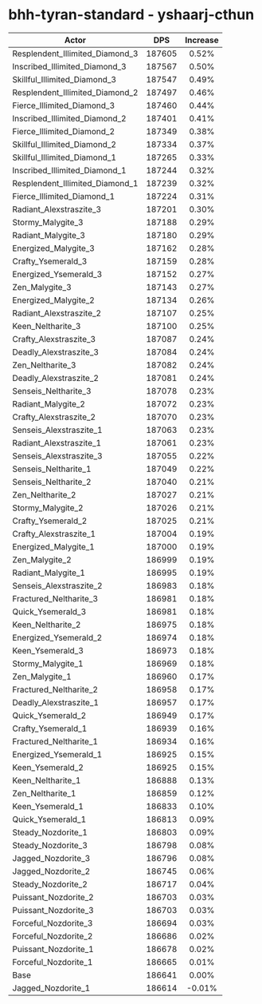 # bhh-tyran-standard - yshaarj-cthun
| Actor | DPS | Increase |
|---|:---:|:---:|
|Resplendent_Illimited_Diamond_3|187605|0.52%|
|Inscribed_Illimited_Diamond_3|187567|0.50%|
|Skillful_Illimited_Diamond_3|187547|0.49%|
|Resplendent_Illimited_Diamond_2|187497|0.46%|
|Fierce_Illimited_Diamond_3|187460|0.44%|
|Inscribed_Illimited_Diamond_2|187401|0.41%|
|Fierce_Illimited_Diamond_2|187349|0.38%|
|Skillful_Illimited_Diamond_2|187334|0.37%|
|Skillful_Illimited_Diamond_1|187265|0.33%|
|Inscribed_Illimited_Diamond_1|187244|0.32%|
|Resplendent_Illimited_Diamond_1|187239|0.32%|
|Fierce_Illimited_Diamond_1|187224|0.31%|
|Radiant_Alexstraszite_3|187201|0.30%|
|Stormy_Malygite_3|187188|0.29%|
|Radiant_Malygite_3|187180|0.29%|
|Energized_Malygite_3|187162|0.28%|
|Crafty_Ysemerald_3|187159|0.28%|
|Energized_Ysemerald_3|187152|0.27%|
|Zen_Malygite_3|187143|0.27%|
|Energized_Malygite_2|187134|0.26%|
|Radiant_Alexstraszite_2|187107|0.25%|
|Keen_Neltharite_3|187100|0.25%|
|Crafty_Alexstraszite_3|187087|0.24%|
|Deadly_Alexstraszite_3|187084|0.24%|
|Zen_Neltharite_3|187082|0.24%|
|Deadly_Alexstraszite_2|187081|0.24%|
|Senseis_Neltharite_3|187078|0.23%|
|Radiant_Malygite_2|187072|0.23%|
|Crafty_Alexstraszite_2|187070|0.23%|
|Senseis_Alexstraszite_1|187063|0.23%|
|Radiant_Alexstraszite_1|187061|0.23%|
|Senseis_Alexstraszite_3|187055|0.22%|
|Senseis_Neltharite_1|187049|0.22%|
|Senseis_Neltharite_2|187040|0.21%|
|Zen_Neltharite_2|187027|0.21%|
|Stormy_Malygite_2|187026|0.21%|
|Crafty_Ysemerald_2|187025|0.21%|
|Crafty_Alexstraszite_1|187004|0.19%|
|Energized_Malygite_1|187000|0.19%|
|Zen_Malygite_2|186999|0.19%|
|Radiant_Malygite_1|186995|0.19%|
|Senseis_Alexstraszite_2|186983|0.18%|
|Fractured_Neltharite_3|186981|0.18%|
|Quick_Ysemerald_3|186981|0.18%|
|Keen_Neltharite_2|186975|0.18%|
|Energized_Ysemerald_2|186974|0.18%|
|Keen_Ysemerald_3|186973|0.18%|
|Stormy_Malygite_1|186969|0.18%|
|Zen_Malygite_1|186960|0.17%|
|Fractured_Neltharite_2|186958|0.17%|
|Deadly_Alexstraszite_1|186957|0.17%|
|Quick_Ysemerald_2|186949|0.17%|
|Crafty_Ysemerald_1|186939|0.16%|
|Fractured_Neltharite_1|186934|0.16%|
|Energized_Ysemerald_1|186925|0.15%|
|Keen_Ysemerald_2|186925|0.15%|
|Keen_Neltharite_1|186888|0.13%|
|Zen_Neltharite_1|186859|0.12%|
|Keen_Ysemerald_1|186833|0.10%|
|Quick_Ysemerald_1|186813|0.09%|
|Steady_Nozdorite_1|186803|0.09%|
|Steady_Nozdorite_3|186798|0.08%|
|Jagged_Nozdorite_3|186796|0.08%|
|Jagged_Nozdorite_2|186745|0.06%|
|Steady_Nozdorite_2|186717|0.04%|
|Puissant_Nozdorite_2|186703|0.03%|
|Puissant_Nozdorite_3|186703|0.03%|
|Forceful_Nozdorite_3|186694|0.03%|
|Forceful_Nozdorite_2|186686|0.02%|
|Puissant_Nozdorite_1|186678|0.02%|
|Forceful_Nozdorite_1|186665|0.01%|
|Base|186641|0.00%|
|Jagged_Nozdorite_1|186614|-0.01%|
